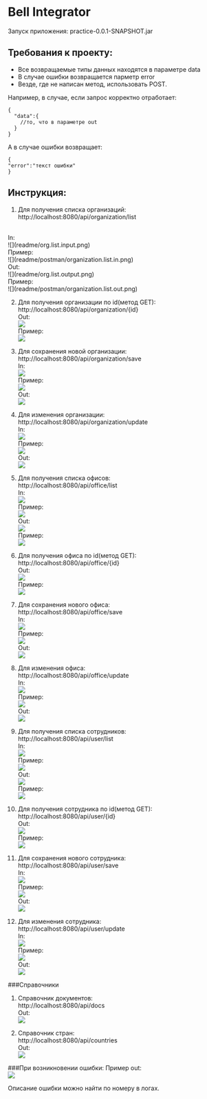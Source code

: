 # Bell Integrator
Запуск приложения: practice-0.0.1-SNAPSHOT.jar

## Требования к проекту:
* Все возвращаемые типы данных находятся в параметре data
* В случае ошибки возвращается парметр error
* Везде, где не написан метод, использовать POST.

Например, в случае, если запрос корректно отработает:</br>
```
{
  "data":{
    //то, что в параметре out
  }
}
```
А в случае ошибки возвращает: 
```
{
"error":"текст ошибки"
}
```
## Инструкция:
1. Для получения списка организаций:</br>
http://localhost:8080/api/organization/list
</br>
In:</br>
![](readme/org.list.input.png)
   </br>Пример:</br>
![](readme/postman/organization.list.in.png)
   </br>Out:</br>
![](readme/org.list.output.png)
</br>Пример:</br>
![](readme/postman/organization.list.out.png)


2. Для получения организации по id(метод GET):</br>
http://localhost:8080/api/organization/{id}
   </br>Out:</br>
![](readme/user.id.output.png)
   </br>Пример:</br>
![](readme/postman/user.id.out.png)

   
3. Для сохранения новой организации:</br>
http://localhost:8080/api/organization/save
   </br>In:</br>
![](readme/org.save.input.png)
   </br>Пример:</br>
![](readme/postman/org.save.in.png)
   </br>Out:</br>
![](readme/postman/success.png)


4. Для изменения организации:</br>
   http://localhost:8080/api/organization/update
   </br>In:</br>
   ![](readme/org.update.input.png)
   </br>Пример:</br>
   ![](readme/postman/org.update.in.png)
   </br>Out:</br>
   ![](readme/postman/success.png)


5. Для получения списка офисов:</br>
   http://localhost:8080/api/office/list
   </br>
   In:</br>
   ![](readme/office.list.input.png)
   </br>Пример:</br>
   ![](readme/postman/off.list.in.png)
   </br>Out:</br>
   ![](readme/office.list.output.png)
   </br>Пример:</br>
   ![](readme/postman/off.list.out.png)


6. Для получения офиса по id(метод GET):</br>
   http://localhost:8080/api/office/{id}
   </br>Out:</br>
   ![](readme/office.id.output.png)
   </br>Пример:</br>
   ![](readme/postman/off.id.out.png)


7. Для сохранения нового офиса:</br>
   http://localhost:8080/api/office/save
   </br>In:</br>
   ![](readme/office.save.input.png)
   </br>Пример:</br>
   ![](readme/postman/off.save.in.png)
   </br>Out:</br>
   ![](readme/postman/success.png)


8. Для изменения офиса:</br>
   http://localhost:8080/api/office/update
   </br>In:</br>
   ![](readme/office.update.input.png)
   </br>Пример:</br>
   ![](readme/postman/off.update.in.png)
   </br>Out:</br>
   ![](readme/postman/success.png) 


9. Для получения списка сотрудников:</br>
   http://localhost:8080/api/user/list
   </br>
   In:</br>
   ![](readme/user.list.input.png)
   </br>Пример:</br>
   ![](readme/postman/user.list.in.png)
   </br>Out:</br>
  ![](readme/user.list.output.png)
   </br>Пример:</br>
  ![](readme/postman/user.list.out.png)


10. Для получения сотрудника по id(метод GET):</br>
   http://localhost:8080/api/user/{id}
   </br>Out:</br>
   ![](readme/user.id.output.png)
   </br>Пример:</br>
  ![](readme/postman/user.id.out.png)


11. Для сохранения нового сотрудника:</br>
   http://localhost:8080/api/user/save
   </br>In:</br>
   ![](readme/user.save.input.png)
   </br>Пример:</br>
  ![](readme/postman/user.save.in.png)
   </br>Out:</br>
   ![](readme/postman/success.png)


12. Для изменения сотрудника:</br>
   http://localhost:8080/api/user/update
   </br>In:</br>
  ![](readme/user.update.input.png)
   </br>Пример:</br>
   ![](readme/postman/user.update.in.png)
   </br>Out:</br>
   ![](readme/postman/success.png)

###Справочники

1. Справочник документов:</br>
    http://localhost:8080/api/docs
    </br>Out:</br>
    ![](readme/docs.output.png)


3. Справочник стран:</br>
    http://localhost:8080/api/countries
    </br>Out:</br>
    ![](readme/countries.output.png)


###При возникновении ошибки:
   Пример out:</br>
   ![](readme/postman/error.png)

Описание ошибки можно найти по номеру в логах. 